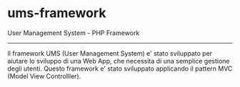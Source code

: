 # ums-framework
User Management System - PHP Framework

<hr>

Il framework UMS (User Management System) e' stato sviluppato per aiutare lo sviluppo di una Web App, che necessita di una semplice gestione degli utenti. Questo framework e' stato sviluppato applicando il pattern MVC (Model View Controlller).
